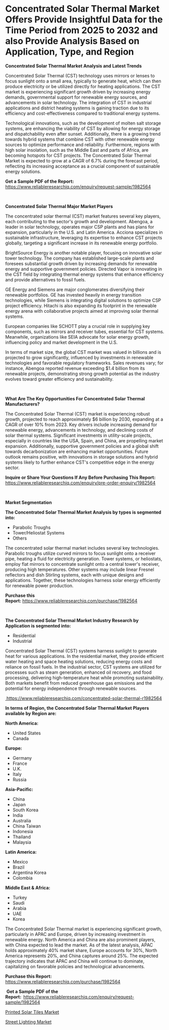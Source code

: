 <p><h1>Concentrated Solar Thermal Market Offers Provide Insightful Data for the Time Period from 2025 to 2032 and also Provide Analysis Based on Application, Type, and Region</h1></p><p><strong>Concentrated Solar Thermal Market Analysis and Latest Trends</strong></p>
<p><p>Concentrated Solar Thermal (CST) technology uses mirrors or lenses to focus sunlight onto a small area, typically to generate heat, which can then produce electricity or be utilized directly for heating applications. The CST market is experiencing significant growth driven by increasing energy demands, governmental support for renewable energy sources, and advancements in solar technology. The integration of CST in industrial applications and district heating systems is gaining traction due to its efficiency and cost-effectiveness compared to traditional energy systems.</p><p>Technological innovations, such as the development of molten salt storage systems, are enhancing the viability of CST by allowing for energy storage and dispatchability even after sunset. Additionally, there is a growing trend towards hybrid systems that combine CST with other renewable energy sources to optimize performance and reliability. Furthermore, regions with high solar insolation, such as the Middle East and parts of Africa, are becoming hotspots for CST projects. The Concentrated Solar Thermal Market is expected to grow at a CAGR of 6.7% during the forecast period, reflecting its increasing acceptance as a crucial component of sustainable energy solutions.</p></p>
<p><strong>Get a Sample PDF of the Report:&nbsp;</strong> <a href="https://www.reliableresearchiq.com/enquiry/request-sample/1982564?utm_campaign=1123&utm_medium=2&utm_source=Github&utm_content=ia&utm_term=13022025&utm_id=concentrated-solar-thermal">https://www.reliableresearchiq.com/enquiry/request-sample/1982564</a></p>
<p>&nbsp;</p>
<p><strong>Concentrated Solar Thermal Major Market Players</strong></p>
<p><p>The concentrated solar thermal (CST) market features several key players, each contributing to the sector's growth and development. Abengoa, a leader in solar technology, operates major CSP plants and has plans for expansion, particularly in the U.S. and Latin America. Acciona specializes in sustainable infrastructure, leveraging its expertise to enhance CST projects globally, targeting a significant increase in its renewable energy portfolio.</p><p>BrightSource Energy is another notable player, focusing on innovative solar tower technology. The company has established large-scale plants and foresees substantial growth driven by increasing demands for renewable energy and supportive government policies. Directed Vapor is innovating in the CST field by integrating thermal energy systems that enhance efficiency and provide alternatives to fossil fuels.</p><p>GE Energy and Siemens are major conglomerates diversifying their renewable portfolios. GE has invested heavily in energy transition technologies, while Siemens is integrating digital solutions to optimize CSP project efficiency. Hitachi is also expanding its footprint in the renewable energy arena with collaborative projects aimed at improving solar thermal systems.</p><p>European companies like SCHOTT play a crucial role in supplying key components, such as mirrors and receiver tubes, essential for CST systems. Meanwhile, organizations like SEIA advocate for solar energy growth, influencing policy and market development in the U.S.</p><p>In terms of market size, the global CST market was valued in billions and is projected to grow significantly, influenced by investments in renewable technologies and favorable regulatory frameworks. Sales revenues vary; for instance, Abengoa reported revenue exceeding $1.4 billion from its renewable projects, demonstrating strong growth potential as the industry evolves toward greater efficiency and sustainability.</p></p>
<p>&nbsp;</p>
<p><strong>What Are The Key Opportunities For Concentrated Solar Thermal Manufacturers?</strong></p>
<p><p>The Concentrated Solar Thermal (CST) market is experiencing robust growth, projected to reach approximately $6 billion by 2030, expanding at a CAGR of over 10% from 2023. Key drivers include increasing demand for renewable energy, advancements in technology, and declining costs of solar thermal systems. Significant investments in utility-scale projects, especially in countries like the USA, Spain, and China, are propelling market expansion. Additionally, supportive government policies and a global shift towards decarbonization are enhancing market opportunities. Future outlook remains positive, with innovations in storage solutions and hybrid systems likely to further enhance CST's competitive edge in the energy sector.</p></p>
<p><strong>Inquire or Share Your Questions If Any Before Purchasing This Report:</strong> <a href="https://www.reliableresearchiq.com/enquiry/pre-order-enquiry/1982564?utm_campaign=1123&utm_medium=2&utm_source=Github&utm_content=ia&utm_term=13022025&utm_id=concentrated-solar-thermal">https://www.reliableresearchiq.com/enquiry/pre-order-enquiry/1982564</a></p>
<p>&nbsp;</p>
<p><strong>Market Segmentation</strong></p>
<p><strong>The Concentrated Solar Thermal Market Analysis by types is segmented into:</strong></p>
<p><ul><li>Parabolic Troughs</li><li>Tower/Heliostat Systems</li><li>Others</li></ul></p>
<p><p>The concentrated solar thermal market includes several key technologies. Parabolic troughs utilize curved mirrors to focus sunlight onto a receiver pipe, heating a fluid for electricity generation. Tower systems, or heliostats, employ flat mirrors to concentrate sunlight onto a central tower's receiver, producing high temperatures. Other systems may include linear Fresnel reflectors and dish Stirling systems, each with unique designs and applications. Together, these technologies harness solar energy efficiently for renewable power production.</p></p>
<p><strong>Purchase this Report:&nbsp;</strong><a href="https://www.reliableresearchiq.com/purchase/1982564?utm_campaign=1123&utm_medium=2&utm_source=Github&utm_content=ia&utm_term=13022025&utm_id=concentrated-solar-thermal">https://www.reliableresearchiq.com/purchase/1982564</a></p>
<p>&nbsp;</p>
<p><strong>The Concentrated Solar Thermal Market Industry Research by Application is segmented into:</strong></p>
<p><ul><li>Residential</li><li>Industrial</li></ul></p>
<p><p>Concentrated Solar Thermal (CST) systems harness sunlight to generate heat for various applications. In the residential market, they provide efficient water heating and space heating solutions, reducing energy costs and reliance on fossil fuels. In the industrial sector, CST systems are utilized for processes such as steam generation, enhanced oil recovery, and food processing, delivering high-temperature heat while promoting sustainability. Both markets benefit from reduced greenhouse gas emissions and the potential for energy independence through renewable sources.</p></p>
<p><a href="https://www.reliableresearchiq.com/concentrated-solar-thermal-r1982564?utm_campaign=1123&utm_medium=2&utm_source=Github&utm_content=ia&utm_term=13022025&utm_id=concentrated-solar-thermal">&nbsp;https://www.reliableresearchiq.com/concentrated-solar-thermal-r1982564</a></p>
<p><strong>In terms of Region, the Concentrated Solar Thermal Market Players available by Region are:</strong></p>
<p>
    <p> <strong> North America: </strong>
        <ul>
            <li>United States</li>
            <li>Canada</li>
        </ul>
        </p> 
    <p> <strong> Europe: </strong>
        <ul>
            <li>Germany</li>
            <li>France</li>
            <li>U.K.</li>
            <li>Italy</li>
            <li>Russia</li>
        </ul>
        </p> 
    <p> <strong> Asia-Pacific: </strong>
        <ul>
            <li>China</li>
            <li>Japan</li>
            <li>South Korea</li>
            <li>India</li>
            <li>Australia</li>
            <li>China Taiwan</li>
            <li>Indonesia</li>
            <li>Thailand</li>
            <li>Malaysia</li>
        </ul>
        </p> 
    <p> <strong> Latin America: </strong>
        <ul>
            <li>Mexico</li>
            <li>Brazil</li>
            <li>Argentina Korea</li>
            <li>Colombia</li>
        </ul>
        </p> 
    <p> <strong> Middle East & Africa: </strong>
        <ul>
            <li>Turkey</li>
            <li>Saudi</li>
            <li>Arabia</li>
            <li>UAE</li>
            <li>Korea</li>
        </ul>
    </p>
    </p>
<p><p>The Concentrated Solar Thermal market is experiencing significant growth, particularly in APAC and Europe, driven by increasing investment in renewable energy. North America and China are also prominent players, with China expected to lead the market. As of the latest analysis, APAC holds approximately 40% market share, Europe accounts for 30%, North America represents 20%, and China captures around 25%. The expected trajectory indicates that APAC and China will continue to dominate, capitalizing on favorable policies and technological advancements.</p></p>
<p><strong>Purchase this Report: </strong><a href="https://www.reliableresearchiq.com/purchase/1982564?utm_campaign=1123&utm_medium=2&utm_source=Github&utm_content=ia&utm_term=13022025&utm_id=concentrated-solar-thermal">https://www.reliableresearchiq.com/purchase/1982564</a></p>
<p>&nbsp;<strong>Get a Sample PDF of the Report:&nbsp;&nbsp;</strong><a href="https://www.reliableresearchiq.com/enquiry/request-sample/1982564?utm_campaign=1123&utm_medium=2&utm_source=Github&utm_content=ia&utm_term=13022025&utm_id=concentrated-solar-thermal">https://www.reliableresearchiq.com/enquiry/request-sample/1982564</a></p>
<p><strong></strong></p>
<p><p><a href="https://github.com/tanckfelli84/Market-Research-Report-List-1/blob/main/printed-solar-tiles-market.md?utm_campaign=1123&utm_medium=2&utm_source=Github&utm_content=ia&utm_term=13022025&utm_id=concentrated-solar-thermal">Printed Solar Tiles Market</a></p><p><a href="https://github.com/wakerizaak8g/Market-Research-Report-List-1/blob/main/street-lighting-market.md?utm_campaign=1123&utm_medium=2&utm_source=Github&utm_content=ia&utm_term=13022025&utm_id=concentrated-solar-thermal">Street Lighting Market</a></p></p>